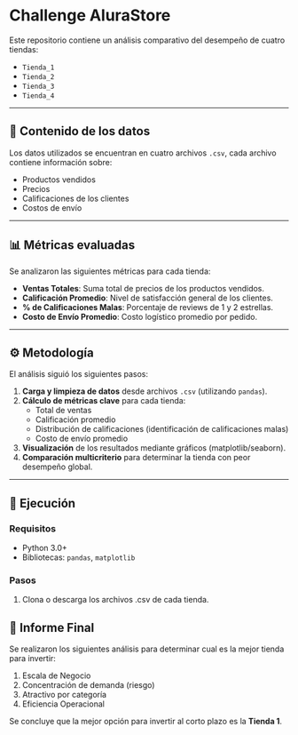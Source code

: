 # **Challenge AluraStore**

Este repositorio contiene un análisis comparativo del desempeño de cuatro tiendas:

- `Tienda_1`  
- `Tienda_2`  
- `Tienda_3`  
- `Tienda_4`  

---

## 📁 Contenido de los datos

Los datos utilizados se encuentran en cuatro archivos `.csv`, cada archivo contiene información sobre:

- Productos vendidos  
- Precios  
- Calificaciones de los clientes  
- Costos de envío

---

## 📊 Métricas evaluadas

Se analizaron las siguientes métricas para cada tienda:

- **Ventas Totales**: Suma total de precios de los productos vendidos.  
- **Calificación Promedio**: Nivel de satisfacción general de los clientes.  
- **% de Calificaciones Malas**: Porcentaje de reviews de 1 y 2 estrellas.  
- **Costo de Envío Promedio**: Costo logístico promedio por pedido.

---

## ⚙️ Metodología

El análisis siguió los siguientes pasos:

1. **Carga y limpieza de datos** desde archivos `.csv` (utilizando `pandas`).  
2. **Cálculo de métricas clave** para cada tienda:
   - Total de ventas
   - Calificación promedio
   - Distribución de calificaciones (identificación de calificaciones malas)
   - Costo de envío promedio  
3. **Visualización** de los resultados mediante gráficos (matplotlib/seaborn).
4. **Comparación multicriterio** para determinar la tienda con peor desempeño global.

---

## 🚀 Ejecución

### Requisitos
- Python 3.0+
- Bibliotecas: `pandas`, `matplotlib`

### Pasos

1. Clona o descarga los archivos .csv de cada tienda.

## 📄 Informe Final

Se realizaron los siguientes análisis para determinar cual es la mejor tienda para invertir:
1. Escala de Negocio
2. Concentración de demanda (riesgo)
3. Atractivo por categoría
4. Eficiencia Operacional

Se concluye que la mejor opción para invertir al corto plazo es la **Tienda 1**.
